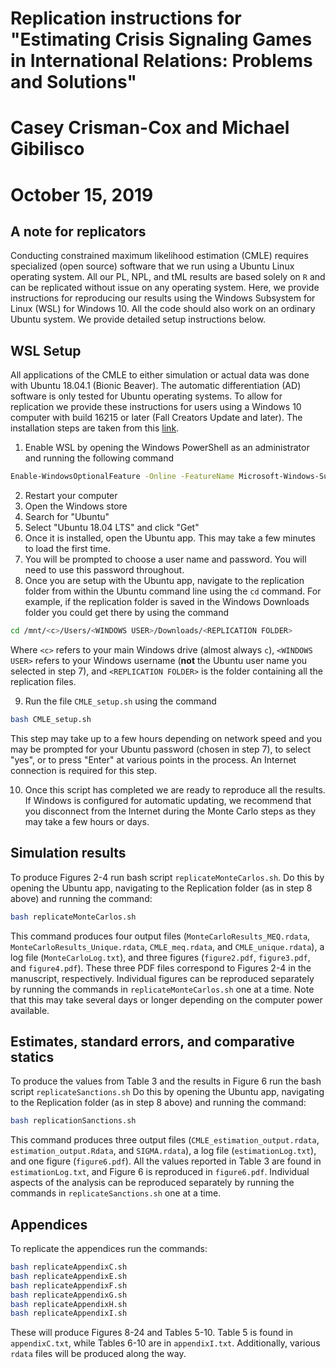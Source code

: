 # Replication instructions for "Estimating Crisis Signaling Games in International Relations: Problems and Solutions"
# Casey Crisman-Cox and Michael Gibilisco
# October 15, 2019

## A note for replicators
Conducting constrained maximum likelihood estimation (CMLE)  requires specialized (open source) software that we run using a Ubuntu Linux operating system.
All our PL, NPL, and tML results are based solely on `R` and can be replicated without issue on any operating system.
Here, we provide instructions for reproducing our results using the Windows Subsystem for Linux (WSL) for Windows 10.
All the code should also work on an ordinary Ubuntu system.
We provide detailed setup instructions below.

	
## WSL Setup
All applications of the CMLE to either simulation or actual data was done with Ubuntu 18.04.1 (Bionic Beaver).
The automatic differentiation (AD) software is only tested for Ubuntu operating systems.
To allow for replication we provide these instructions for users using a Windows 10 computer with build 16215 or later (Fall Creators Update and later).
The installation steps are taken from this [link](https://docs.microsoft.com/en-us/windows/wsl/install-win10).


1. Enable WSL by opening the Windows PowerShell as an administrator and running the following command
```bash
Enable-WindowsOptionalFeature -Online -FeatureName Microsoft-Windows-Subsystem-Linux
```
2. Restart your computer 
3. Open the Windows store
4. Search for "Ubuntu"
5. Select "Ubuntu 18.04 LTS" and click "Get"
6. Once it is installed, open the Ubuntu app. This may take a few minutes to load the first time.
7. You will be prompted to choose a user name and password.  You will need to use this password throughout.
8. Once you are setup with the Ubuntu app, navigate to the replication folder from within the Ubuntu command line using the `cd` command.  For example, if the replication folder is saved in the Windows Downloads folder you could get there by using the command
```bash
cd /mnt/<c>/Users/<WINDOWS USER>/Downloads/<REPLICATION FOLDER>
```
Where `<c>` refers to your main Windows drive (almost always `c`), `<WINDOWS USER>` refers to your Windows username (**not** the Ubuntu user name you selected in step 7), and `<REPLICATION FOLDER>` is the folder containing all the replication files.

9. Run the file ``CMLE_setup.sh`` using the command
```bash
bash CMLE_setup.sh
```
This step may take up to a few hours depending on network speed and you may be prompted for your Ubuntu password (chosen in step 7), to select "yes",  or to press "Enter" at various points in the process. An Internet connection is required for this step.

10. Once this script has completed we are ready to reproduce all the results.  If Windows is configured for automatic updating, we recommend that you disconnect from the Internet during the Monte Carlo steps as they may take a few hours or days.


## Simulation results
To produce Figures 2-4 run bash script `replicateMonteCarlos.sh`.  Do this by opening the Ubuntu app, navigating to the Replication folder (as in step 8 above) and running the command:
```bash
bash replicateMonteCarlos.sh
```
This command produces four output files (`MonteCarloResults_MEQ.rdata`, `MonteCarloResults_Unique.rdata`, `CMLE_meq.rdata`, and `CMLE_unique.rdata`), a log file (`MonteCarloLog.txt`), and  three figures (`figure2.pdf`, `figure3.pdf`, and `figure4.pdf`).
These three PDF files correspond to Figures 2-4 in the manuscript, respectively.
Individual figures can be reproduced separately by running the commands in `replicateMonteCarlos.sh` one at a time.
Note that this may take several days or longer depending on the computer power available.


## Estimates, standard errors, and  comparative statics
To produce the values from Table 3 and the results in Figure 6 run the bash script `replicateSanctions.sh`
Do this by opening the Ubuntu app, navigating to the Replication folder (as in step 8 above) and running the command:
```bash
bash replicationSanctions.sh
```
This command produces three output files (`CMLE_estimation_output.rdata`, `estimation_output.Rdata`, and `SIGMA.rdata`), a log file (`estimationLog.txt`), and  one figure (`figure6.pdf`).
All the values reported in Table 3 are found in `estimationLog.txt`, and  Figure 6 is reproduced in `figure6.pdf`.
Individual aspects of the analysis can be reproduced separately by running the commands in `replicateSanctions.sh` one at a time.


## Appendices
To replicate the appendices run the commands:
```bash
bash replicateAppendixC.sh
bash replicateAppendixE.sh
bash replicateAppendixF.sh
bash replicateAppendixG.sh
bash replicateAppendixH.sh
bash replicateAppendixI.sh
```
These will produce Figures 8-24 and Tables 5-10. Table 5 is found in `appendixC.txt`, while Tables 6-10 are  in `appendixI.txt`. Additionally, various `rdata` files will be produced along the way.
